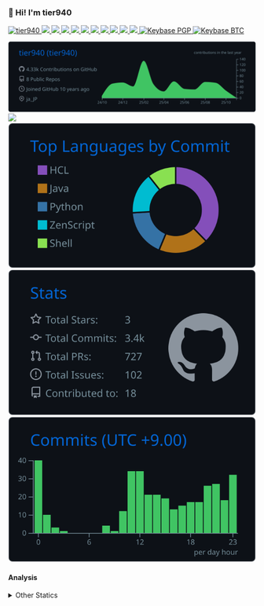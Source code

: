 ### 👋 Hi! I'm tier940

<p align="left"> 
  <a href="https://github.com/tier940/tier940/">
    <img src="https://komarev.com/ghpvc/?username=tier940" alt="tier940" />
  </a>
  <a href="http://twitter.com/tier940">
    <img height="20" src="https://img.shields.io/twitter/follow/tier940?label=Twitter&logo=twitter&style=flat" />
  </a>
  <a href="https://github.com/tier940">
    <img height="20" src="https://img.shields.io/github/followers/tier940?label=follow&logo=github&style=flat" />
  </a>
  <a href="https://www.reddit.com/user/tier940">
    <img height="20" src="https://img.shields.io/reddit/user-karma/combined/tier940?label=Reddit&logo=reddit&style=flat" />
  </a>
  <a href="https://stackoverflow.com/users/17317833/tier940">
    <img height="20" src="https://img.shields.io/stackexchange/stackoverflow/r/17317833?label=StackOverflow&logo=stack-overflow&style=flat" />
  </a>
  <a href="https://zenn.dev/tier940">
    <img height="20" src="https://zenn.badge.nikaera.com/s/tier940/likes" />
  </a>
  <a href="https://zenn.dev/tier940">
    <img height="20" src="https://zenn.badge.nikaera.com/s/tier940/followers" />
  </a>
  <a href="https://zenn.dev/tier940">
    <img height="20" src="https://zenn.badge.nikaera.com/s/tier940/articles" />
  </a>
  <a href="http://qiita.com/tier940">
    <img height="20" src="https://qiita-badge.apiapi.app/s/tier940/posts.svg" />
  </a>
  <a href="http://qiita.com/tier940">
    <img height="20" src="https://qiita-badge.apiapi.app/s/tier940/contributions.svg" />
  </a>
  <a href="https://github.com/tier940/tier940/">
    <img height="20" src="https://github.com/tier940/tier940/actions/workflows/main.yml/badge.svg" />
  </a>
  <a href="https://keybase.io/tier940">
    <img alt="Keybase PGP" src="https://img.shields.io/keybase/pgp/tier940">
  </a>
  <a href="https://keybase.io/tier940">
    <img alt="Keybase BTC" src="https://img.shields.io/keybase/btc/tier940">
  </a>
</p>

[![](https://raw.githubusercontent.com/tier940/tier940/main/profile-summary-card-output/github_dark/0-profile-details.svg)](https://github.com/vn7n24fzkq/github-profile-summary-cards)
[![](https://raw.githubusercontent.com/tier940/tier940/main/profile-summary-card-output/github_dark/1-repos-per-language.svg)](https://github.com/vn7n24fzkq/github-profile-summary-cards) [![](https://raw.githubusercontent.com/tier940/tier940/main/profile-summary-card-output/github_dark/2-most-commit-language.svg)](https://github.com/vn7n24fzkq/github-profile-summary-cards)
[![](https://raw.githubusercontent.com/tier940/tier940/main/profile-summary-card-output/github_dark/3-stats.svg)](https://github.com/vn7n24fzkq/github-profile-summary-cards) [![](https://raw.githubusercontent.com/tier940/tier940/main/profile-summary-card-output/github_dark/4-productive-time.svg)](https://github.com/vn7n24fzkq/github-profile-summary-cards)


#### Analysis
<!-- <img height="150" src="https://github.com/tier940/tier940/blob/master/images/stat.svg" alt="Alternative Text"/> -->

<details>
  <summary>Other Statics</summary>
  <!--START_SECTION:waka-->
![Code Time](http://img.shields.io/badge/Code%20Time-6%2C386%20hrs%2042%20mins-blue)

**🐱 My GitHub Data** 

> 📦 85.8 kB Used in GitHub's Storage 
 > 
> 💼 Opted to Hire
 > 
> 📜 13 Public Repositories 
 > 
> 🔑 9 Private Repositories 
 > 
**I'm an Early 🐤** 

```text
🌞 Morning                2767 commits        ████░░░░░░░░░░░░░░░░░░░░░   16.97 % 
🌆 Daytime                5869 commits        █████████░░░░░░░░░░░░░░░░   35.99 % 
🌃 Evening                5930 commits        █████████░░░░░░░░░░░░░░░░   36.36 % 
🌙 Night                  1741 commits        ███░░░░░░░░░░░░░░░░░░░░░░   10.68 % 
```
📅 **I'm Most Productive on Saturday** 

```text
Monday                   1790 commits        ███░░░░░░░░░░░░░░░░░░░░░░   10.98 % 
Tuesday                  2494 commits        ████░░░░░░░░░░░░░░░░░░░░░   15.29 % 
Wednesday                1930 commits        ███░░░░░░░░░░░░░░░░░░░░░░   11.84 % 
Thursday                 1640 commits        ███░░░░░░░░░░░░░░░░░░░░░░   10.06 % 
Friday                   2384 commits        ████░░░░░░░░░░░░░░░░░░░░░   14.62 % 
Saturday                 3138 commits        █████░░░░░░░░░░░░░░░░░░░░   19.24 % 
Sunday                   2931 commits        ████░░░░░░░░░░░░░░░░░░░░░   17.97 % 
```


📊 **This Week I Spent My Time On** 

```text
🕑︎ Time Zone: Asia/Tokyo

💬 Programming Languages: 
Other                    35 hrs 15 mins      █████████████████████░░░░   85.98 % 
YAML                     2 hrs 52 mins       ██░░░░░░░░░░░░░░░░░░░░░░░   07.03 % 
Markdown                 1 hr 26 mins        █░░░░░░░░░░░░░░░░░░░░░░░░   03.51 % 
Gradle                   35 mins             ░░░░░░░░░░░░░░░░░░░░░░░░░   01.45 % 
Java                     30 mins             ░░░░░░░░░░░░░░░░░░░░░░░░░   01.25 % 

🔥 Editors: 
Chrome                   37 hrs 20 mins      ███████████████████████░░   91.05 % 
VS Code                  2 hrs 59 mins       ██░░░░░░░░░░░░░░░░░░░░░░░   07.29 % 
IntelliJ IDEA            40 mins             ░░░░░░░░░░░░░░░░░░░░░░░░░   01.65 % 

💻 Operating System: 
Windows                  38 hrs 21 mins      ███████████████████████░░   93.55 % 
Linux                    2 hrs 38 mins       ██░░░░░░░░░░░░░░░░░░░░░░░   06.45 % 
```

**I Mostly Code in Java** 

```text
Java                     11 repos            █████████░░░░░░░░░░░░░░░░   37.93 % 
Shell                    3 repos             ███░░░░░░░░░░░░░░░░░░░░░░   10.34 % 
HCL                      3 repos             ███░░░░░░░░░░░░░░░░░░░░░░   10.34 % 
Python                   2 repos             ██░░░░░░░░░░░░░░░░░░░░░░░   06.90 % 
JavaScript               1 repo              █░░░░░░░░░░░░░░░░░░░░░░░░   03.45 % 
```



**Timeline**

![Lines of Code chart](https://raw.githubusercontent.com/tier940/tier940/main/assets/bar_graph.png)


 Last Updated on 17/09/2025 01:02:02 UTC
<!--END_SECTION:waka-->
</details>
